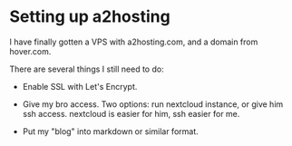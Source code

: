 # Setting up a2hosting

I have finally gotten a VPS with a2hosting.com, and a domain from hover.com.

There are several things I still need to do:

  - Enable SSL with Let's Encrypt.

  - Give my bro access. Two options: run nextcloud instance, or give him
    ssh access. nextcloud is easier for him, ssh easier for me.

  - Put my "blog" into markdown or similar format.
